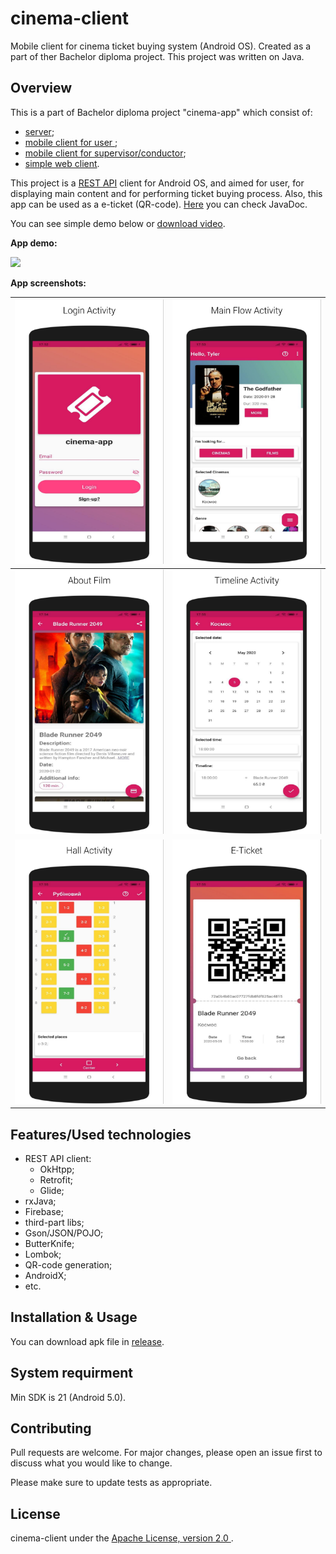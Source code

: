 # cinema-client

Mobile client for cinema ticket buying system (Android OS). Created as a part of  ther Bachelor diploma project. This project was written on Java.

## Overview

This is a part of Bachelor diploma project "cinema-app" which consist of:

* [server](https://github.com/AndrewMalitchuk/cinema-server-monolith);
* [mobile client for user ](https://github.com/AndrewMalitchuk/cinema-client);
* [mobile client for supervisor/conductor](https://github.com/AndrewMalitchuk/cinema-supervisor);
* [simple web client](https://github.com/AndrewMalitchuk/cinema-server-monolith).

This project is a [REST API]() client for Android OS, and aimed for user, for displaying main content and for performing  ticket buying process. Also, this app can be used as a e-ticket (QR-code). [Here]() you can check JavaDoc. 

You can see simple demo below or [download video](https://github.com/AndrewMalitchuk/cinema-client/blob/documentation/README/1.mp4). 

**App demo:**

![](https://github.com/AndrewMalitchuk/cinema-client/blob/documentation/README/1.gif)

**App screenshots:**

| ![](https://github.com/AndrewMalitchuk/cinema-client/blob/documentation/README/1.png) | ![](https://github.com/AndrewMalitchuk/cinema-client/blob/documentation/README/2.png) |
| ------------------------------------------------------------ | ------------------------------------------------------------ |
| ![](https://github.com/AndrewMalitchuk/cinema-client/blob/documentation/README/3.png) | ![](https://github.com/AndrewMalitchuk/cinema-client/blob/documentation/README/4.png) |
| ![](https://github.com/AndrewMalitchuk/cinema-client/blob/documentation/README/5.png) | ![](https://github.com/AndrewMalitchuk/cinema-client/blob/documentation/README/6.png) |

## Features/Used technologies

* REST API client:
  * OkHtpp;
  * Retrofit;
  * Glide;
* rxJava;
* Firebase;
* third-part libs;
* Gson/JSON/POJO;
* ButterKnife;
* Lombok;
* QR-code generation;
* AndroidX;
* etc.

## Installation & Usage

You can download apk file in [release](https://github.com/AndrewMalitchuk/cinema-client/releases).

## System requirment

Min SDK is 21 (Android 5.0).


## Contributing

Pull requests are welcome. For major changes, please open an issue first to discuss what you would like to change.

Please make sure to update tests as appropriate.

## License

cinema-client under the [Apache License, version 2.0 ](https://github.com/AndrewMalitchuk/cinema-supervisor/blob/master/LICENSE).